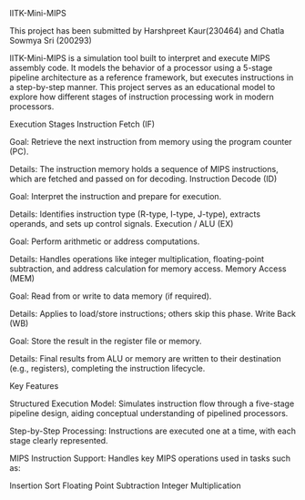 IITK-Mini-MIPS

This project has been submitted by Harshpreet Kaur(230464) and Chatla Sowmya Sri (200293)

IITK-Mini-MIPS is a simulation tool built to interpret and execute MIPS assembly code. It models the behavior of a processor using a 5-stage pipeline architecture as a reference framework, but executes instructions in a step-by-step manner. This project serves as an educational model to explore how different stages of instruction processing work in modern processors.

Execution Stages
Instruction Fetch (IF)

Goal: Retrieve the next instruction from memory using the program counter (PC).

Details: The instruction memory holds a sequence of MIPS instructions, which are fetched and passed on for decoding.
Instruction Decode (ID)

Goal: Interpret the instruction and prepare for execution.

Details: Identifies instruction type (R-type, I-type, J-type), extracts operands, and sets up control signals.
Execution / ALU (EX)

Goal: Perform arithmetic or address computations.

Details: Handles operations like integer multiplication, floating-point subtraction, and address calculation for memory access.
Memory Access (MEM)

Goal: Read from or write to data memory (if required).

Details: Applies to load/store instructions; others skip this phase.
Write Back (WB)

Goal: Store the result in the register file or memory.

Details: Final results from ALU or memory are written to their destination (e.g., registers), completing the instruction lifecycle.

Key Features

Structured Execution Model: Simulates instruction flow through a five-stage pipeline design, aiding conceptual understanding of pipelined processors.

Step-by-Step Processing: Instructions are executed one at a time, with each stage clearly represented.

MIPS Instruction Support: Handles key MIPS operations used in tasks such as:

Insertion Sort
Floating Point Subtraction
Integer Multiplication
